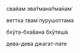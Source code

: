 свайам эва̄тмана̄тма̄нам̇

веттха твам̇ пурушоттама

бхӯта-бха̄вана бхӯтеш́а

дева-дева джагат-пате
